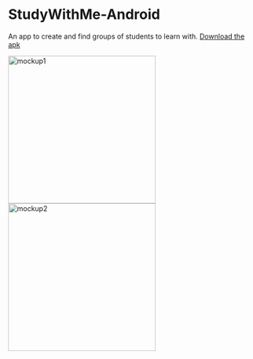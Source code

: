 # StudyWithMe-Android
An app to create and find groups of students to learn with. 
    <a href="https://studywithme.ovh/clientapk/studywithme.apk">Download the apk</a>

<img src="https://user-images.githubusercontent.com/60469464/159343115-3a81c950-6715-4058-9907-d4fb9209a8a8.png" alt="mockup1" width="300"/>
<img src="https://user-images.githubusercontent.com/60469464/159343390-8d5bf799-b26c-466b-a570-abd736ff2d35.png" alt="mockup2" width="300"/>
